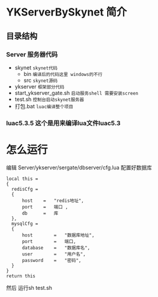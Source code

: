 # YKServerBySkynet 简介
## 目录结构
### Server 服务器代码
  - skynet `skynet代码`
    - bin `编译后的代码这里 windows的不行`
    - src `skynet源码`
  - ykserver `框架部分代码`
  - start_ykserver_gate.sh `启动服务shell 需要安装screen`
  - test.sh `控制台启动skynet服务器`
  - 打包.bat `luac编译整个项目`
### luac5.3.5 这个是用来编译lua文件luac5.3
 
# 怎么运行

编辑 Server/ykserver/sergate/dbserver/cfg.lua 配置好数据库
  
  ```
  local this =
{
    redisCfg =
    {
        host    =   "redis地址",
        port    =   端口 ,
        db      =   库
    },
    mysqlCfg =
    {
        host        =   "数据库地址",
        port        =   端口,
        database    =   "数据库名",
        user        =   "用户名",
        password    =   "密码",
    }
}
return this
  ```
  
  然后 运行sh test.sh
